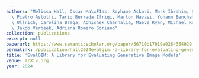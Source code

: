 ```yaml
---
authors: "Melissa Hall, Oscar Ma\xF1as, Reyhane Askari, Mark Ibrahim, Candace Ross,\
  \ Pietro Astolfi, Tariq Berrada Ifriqi, Marton Havasi, Yohann Benchetrit, Karen\
  \ Ullrich, Carolina Braga, Abhishek Charnalia, Maeve Ryan, Michael Rabbat, M. Drozdzal,\
  \ Jakob Verbeek, Adriana Romero Soriano"
collection: publications
excerpt: null
paperurl: https://www.semanticscholar.org/paper/56710b17019a0264354929f7ef94e4db83c079b9
permalink: /publication/hall2024evalgim:-a-library-for-evaluating-generative-image-models
title: 'EvalGIM: A Library for Evaluating Generative Image Models'
venue: arXiv.org
year: 2024
---
```


